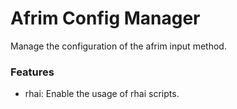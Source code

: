 # Afrim Config Manager
Manage the configuration of the afrim input method.

### Features
- rhai: Enable the usage of rhai scripts.
